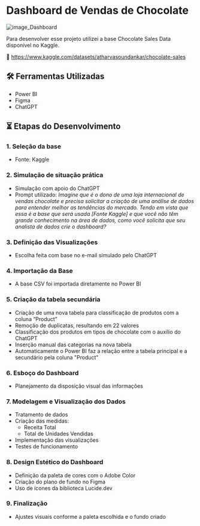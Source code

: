 # Dashboard de Vendas de Chocolate
![image_Dashboard](https://github.com/user-attachments/assets/abdd9f7b-a082-431a-b0de-0993c90969ad)

Para desenvolver esse projeto utilizei a base Chocolate Sales Data disponível no Kaggle.

🔗 https://www.kaggle.com/datasets/atharvasoundankar/chocolate-sales
## 🛠️ Ferramentas Utilizadas
* Power BI
* Figma
* ChatGPT

## ⏳ Etapas do Desenvolvimento
### 1. Seleção da base
  * Fonte: Kaggle
### 2. Simulação de situação prática
  * Simulação com apoio do ChatGPT
  * Prompt utilizado: _Imagine que é o dono de uma loja internacional de vendas chocolate e precisa solicitar a criação de uma análise de dados para entender melhor as tendências do mercado. Tendo em vista que essa é a base que será usada [Fonte Kaggle] e que você não têm grande conhecimento na área de dados, como você solicita que seu analista de dados crie o dashboard?_
### 3. Definição das Visualizações
  * Escolha feita com base no e-mail simulado pelo ChatGPT
### 4. Importação da Base
  * A base CSV foi importada diretamente no Power BI
### 5. Criação da tabela secundária
  * Criação de uma nova tabela para classificação de produtos com a coluna “Product”
  * Remoção de duplicatas, resultando em 22 valores
  * Classificação dos produtos em tipos de chocolate com o auxílio do ChatGPT
  * Inserção manual das categorias na nova tabela
  * Automaticamente o Power BI faz a relação entre a tabela principal e a secundário pela coluna "Product"
### 6. Esboço do Dashboard
  * Planejamento da disposição visual das informações
### 7. Modelagem e Visualização dos Dados
  * Tratamento de dados
  * Criação das medidas:
      - Receita Total
      - Total de Unidades Vendidas
  * Implementação das visualizações
  * Testes de funcionamento
### 8. Design Estético do Dashboard
  * Definição da paleta de cores com o Adobe Color
  * Criação do plano de fundo no Figma
  * Uso de ícones da biblioteca Lucide.dev
### 9. Finalização
  * Ajustes visuais conforme a paleta escolhida e o fundo criado
